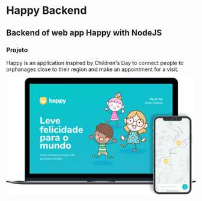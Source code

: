 # Happy Backend
## Backend of web app Happy with NodeJS

### Projeto
Happy is an application inspired by Children's Day to connect people to orphanages close to their region and make an appointment for a visit.

![imagem happy](https://github.com/plz09/Happy-Backend/blob/master/happy.png)

